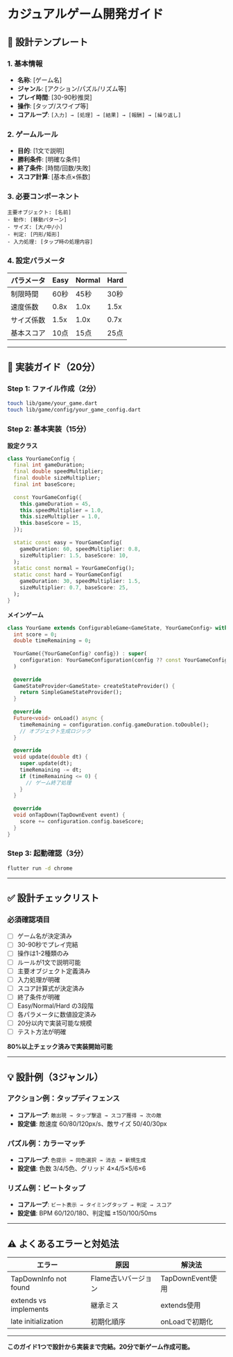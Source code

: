 # カジュアルゲーム開発ガイド

## 📝 設計テンプレート

### 1. 基本情報
- **名称**: [ゲーム名]
- **ジャンル**: [アクション/パズル/リズム等]
- **プレイ時間**: [30-90秒推奨]
- **操作**: [タップ/スワイプ等]
- **コアループ**: `[入力] → [処理] → [結果] → [報酬] → [繰り返し]`

### 2. ゲームルール
- **目的**: [1文で説明]
- **勝利条件**: [明確な条件]
- **終了条件**: [時間/回数/失敗]
- **スコア計算**: [基本点×係数]

### 3. 必要コンポーネント
```
主要オブジェクト: [名前]
- 動作: [移動パターン]
- サイズ: [大/中/小]
- 判定: [円形/矩形]
- 入力処理: [タップ時の処理内容]
```

### 4. 設定パラメータ
| パラメータ | Easy | Normal | Hard |
|------------|------|--------|------|
| 制限時間 | 60秒 | 45秒 | 30秒 |
| 速度係数 | 0.8x | 1.0x | 1.5x |
| サイズ係数 | 1.5x | 1.0x | 0.7x |
| 基本スコア | 10点 | 15点 | 25点 |

---

## 🚀 実装ガイド（20分）

### Step 1: ファイル作成（2分）
```bash
touch lib/game/your_game.dart
touch lib/game/config/your_game_config.dart
```

### Step 2: 基本実装（15分）

**設定クラス**
```dart
class YourGameConfig {
  final int gameDuration;
  final double speedMultiplier;
  final double sizeMultiplier;
  final int baseScore;
  
  const YourGameConfig({
    this.gameDuration = 45,
    this.speedMultiplier = 1.0,
    this.sizeMultiplier = 1.0,
    this.baseScore = 15,
  });
  
  static const easy = YourGameConfig(
    gameDuration: 60, speedMultiplier: 0.8, 
    sizeMultiplier: 1.5, baseScore: 10,
  );
  static const normal = YourGameConfig();
  static const hard = YourGameConfig(
    gameDuration: 30, speedMultiplier: 1.5,
    sizeMultiplier: 0.7, baseScore: 25,
  );
}
```

**メインゲーム**
```dart
class YourGame extends ConfigurableGame<GameState, YourGameConfig> with TapCallbacks {
  int score = 0;
  double timeRemaining = 0;
  
  YourGame({YourGameConfig? config}) : super(
    configuration: YourGameConfiguration(config ?? const YourGameConfig()),
  )
  
  @override
  GameStateProvider<GameState> createStateProvider() {
    return SimpleGameStateProvider();
  }
  
  @override
  Future<void> onLoad() async {
    timeRemaining = configuration.config.gameDuration.toDouble();
    // オブジェクト生成ロジック
  }
  
  @override
  void update(double dt) {
    super.update(dt);
    timeRemaining -= dt;
    if (timeRemaining <= 0) {
      // ゲーム終了処理
    }
  }
  
  @override
  void onTapDown(TapDownEvent event) {
    score += configuration.config.baseScore;
  }
}
```

### Step 3: 起動確認（3分）
```bash
flutter run -d chrome
```

---

## ✅ 設計チェックリスト

### 必須確認項目
- [ ] ゲーム名が決定済み
- [ ] 30-90秒でプレイ完結
- [ ] 操作は1-2種類のみ
- [ ] ルールが1文で説明可能
- [ ] 主要オブジェクト定義済み
- [ ] 入力処理が明確
- [ ] スコア計算式が決定済み
- [ ] 終了条件が明確
- [ ] Easy/Normal/Hard の3段階
- [ ] 各パラメータに数値設定済み
- [ ] 20分以内で実装可能な規模
- [ ] テスト方法が明確

**80%以上チェック済みで実装開始可能**

---

## 💡 設計例（3ジャンル）

### アクション例：タップディフェンス
- **コアループ**: `敵出現 → タップ撃退 → スコア獲得 → 次の敵`
- **設定値**: 敵速度 60/80/120px/s、敵サイズ 50/40/30px

### パズル例：カラーマッチ  
- **コアループ**: `色提示 → 同色選択 → 消去 → 新規生成`
- **設定値**: 色数 3/4/5色、グリッド 4×4/5×5/6×6

### リズム例：ビートタップ
- **コアループ**: `ビート表示 → タイミングタップ → 判定 → スコア`
- **設定値**: BPM 60/120/180、判定幅 ±150/100/50ms

---

## ⚠️ よくあるエラーと対処法

| エラー | 原因 | 解決法 |
|--------|------|--------|
| TapDownInfo not found | Flame古いバージョン | TapDownEvent使用 |
| extends vs implements | 継承ミス | extends使用 |
| late initialization | 初期化順序 | onLoadで初期化 |

---

**このガイド1つで設計から実装まで完結。20分で新ゲーム作成可能。**